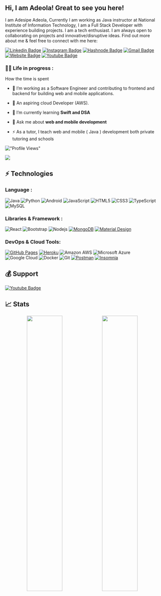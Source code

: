 ## Hi, I am Adeola! Great to see you here! <!-- <img src="https://raw.githubusercontent.com/aemmadi/aemmadi/master/wave.gif" width="30px"> -->

I am Adesipe Adeola, Currently I am working as Java instructor at National Institute of Information Technology,  I am a Full Stack Developer with experience building projects. I am a tech enthusiast. I am always open to collaborating on projects and innovative/disruptive ideas. Find out more about me & feel free to connect with me here:

[![Linkedin Badge](https://img.shields.io/badge/-adesipeadeola-blue?style=flat-square&logo=Linkedin&logoColor=white&link=https://www.linkedin.com/in/adesipe-lateef-adeola-3a5541197/)](https://www.linkedin.com/in/adesipe-lateef-adeola-3a5541197/)
[![Instagram Badge](https://img.shields.io/badge/-princeadeola-purple?style=flat-square&logo=instagram&logoColor=white&link=https://instagram.com/princeadeola234/)](https://instagram.com/princeadeola234)
[![Hashnode Badge](https://img.shields.io/badge/-@codingcomrades-03a57a?style=flat-square&labelColor=000000&logo=Hashnode&link=https://codingcomrades.hashnode.dev/)](https://codingcomrades.hashnode.dev/)
[![Gmail Badge](https://img.shields.io/badge/-princeadeola234@gmail.com-c14438?style=flat-square&logo=Gmail&logoColor=white&link=mailto:princeadeola234@gmail.com)](mailto:princeadeola234@gmail.com)
[![Website Badge](https://img.shields.io/badge/-Portfolio-black?style=flat-square&logo=github&logoColor=white&link=https://princeadeola.github.io/)](https://princeadeola.github.io/)
[![Youtube Badge](https://img.shields.io/badge/-TechQuile-darkred?style=flat-square&logo=youtube&logoColor=white&link=https://www.youtube.com/channel/UCCO7tIQn04YGr-i3PECcwWQ)](https://www.youtube.com/channel/UCCO7tIQn04YGr-i3PECcwWQ)

### :woman_technologist: Life in progress :
How the time is spent
- :telescope: I’m working as a Software Engineer and contributing to frontend and backend for building web and mobile applications.

- :seedling: An aspiring cloud Developer (AWS).

- 🌱 I’m currently learning **Swift and DSA**

- 💬 Ask me about **web and mobile development**

- :zap: As a tutor, I teach web and mobile ( Java ) development both private tutoring and schools


!["Profile Views"](https://komarev.com/ghpvc/?username=princeadeola&label=Profile%20views&color=0e75b6&style=flat "Profile Views")

<img src="https://activity-graph.herokuapp.com/graph?username=princeadeola&bg_color=0f2d3d&color=1cadfb&line=1cadfb&point=1cadfb&area=true&hide_border=true">

## ⚡ Technologies

### Language :
![Java](https://img.shields.io/badge/-java-E34A86?style=flat-square&logo=java)
![Python](https://img.shields.io/badge/-Python-black?style=flat-square&logo=Python)
![Android](https://img.shields.io/badge/-Android-00599C?style=flat-square&logo=A)
![JavaScript](https://img.shields.io/badge/-JavaScript-black?style=flat-square&logo=javascript)
![HTML5](https://img.shields.io/badge/-HTML5-E34F26?style=flat-square&logo=html5&logoColor=white)
![CSS3](https://img.shields.io/badge/-CSS3-1572B6?style=flat-square&logo=css3)
![TypeScript](https://img.shields.io/badge/-TypeScript-007ACC?style=flat-square&logo=typescript)
![MySQL](https://img.shields.io/badge/-MySQL-black?style=flat-square&logo=mysql)

### Libraries & Framework :

![React](https://img.shields.io/badge/-React-black?style=flat-square&logo=react)
![Bootstrap](https://img.shields.io/badge/-Bootstrap-563D7C?style=flat-square&logo=bootstrap)
![Nodejs](https://img.shields.io/badge/-Nodejs-black?style=flat-square&logo=Node.js)
<a href="#"><img alt="MongoDB" src ="https://img.shields.io/badge/MongoDB-%234ea94b.svg?logo=mongodb&logoColor=white"></a>
<a href="#"><img alt="Material Design" src="https://img.shields.io/badge/Material%20Design%20-%230081CB.svg?logo=material-design&logoColor=white"></a>

### DevOps & Cloud Tools:

<a href="#"><img alt="GitHub Pages" src="https://img.shields.io/badge/GitHub%20Pages-%23327FC7.svg?logo=github&logoColor=white"></a>
<a href="#"><img alt="Heroku" src="https://img.shields.io/badge/Heroku%20-%23430098.svg?logo=heroku&logoColor=white"></a>
![Amazon AWS](https://img.shields.io/badge/Amazon%20AWS-232F3E?style=flat-square&logo=amazon-aws)
![Microsoft Azure](https://img.shields.io/badge/Microsoft%20Azure-232F7E?style=flat-square&logo=microsoft-azure)
![Google Cloud](https://img.shields.io/badge/Google%20Cloud-black?style=flat-square&logo=google-cloud)
![Docker](https://img.shields.io/badge/-Docker-black?style=flat-square&logo=docker)
![Git](https://img.shields.io/badge/-Git-black?style=flat-square&logo=git)
<a href="#"><img alt="Postman" src="https://img.shields.io/badge/Postman-FF6C37?logo=postman&logoColor=white"></a>
<a href="#"><img alt="Insomnia" src="https://img.shields.io/badge/Insomia%20-%23000000.svg?logo=vercel&logoColor=white"></a>

## 💰 Support

[![Youtube Badge](https://img.shields.io/badge/-Please%20Subscribe-darkred?style=flat-square&logo=youtube&logoColor=white&link=https://www.youtube.com/channel/UCCO7tIQn04YGr-i3PECcwWQ)](https://www.youtube.com/channel/UCCO7tIQn04YGr-i3PECcwWQ)

## 📈 Stats
<p align="center">
	
  <img width="48%" src="https://github-readme-stats.vercel.app/api?username=princeadeola&show_icons=true&theme=tokyonight" />
  <img width="48%" src="https://github-readme-streak-stats.herokuapp.com/?user=princeadeola&theme=tokyonight" />
</p>

<!-- [![Top Langs](https://github-readme-stats.vercel.app/api/top-langs/?username=Princeadeola&layout=compact&theme=vision-friendly-dark)](https://github.com/anuraghazra/github-readme-stats) -->
